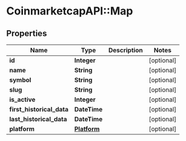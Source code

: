 # CoinmarketcapAPI::Map

## Properties
Name | Type | Description | Notes
------------ | ------------- | ------------- | -------------
**id** | **Integer** |  | [optional] 
**name** | **String** |  | [optional] 
**symbol** | **String** |  | [optional] 
**slug** | **String** |  | [optional] 
**is_active** | **Integer** |  | [optional] 
**first_historical_data** | **DateTime** |  | [optional] 
**last_historical_data** | **DateTime** |  | [optional] 
**platform** | [**Platform**](Platform.md) |  | [optional] 


